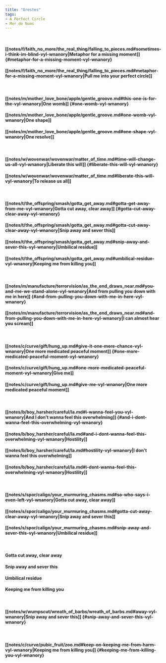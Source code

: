 ```yaml
---
title: "Orestes"
tags:
- A Perfect Circle
- Mer de Noms
---
```

&nbsp;
#### [[notes/f/faith_no_more/the_real_thing/falling_to_pieces.md#sometimes-i-think-im-blind-vyl-wnanory|Metaphor for a missing moment]] {#metaphor-for-a-missing-moment-vyl-wnanory}
#### [[notes/f/faith_no_more/the_real_thing/falling_to_pieces.md#metaphor-for-a-missing-moment-vyl-wnanory|Pull me into your perfect circle]]
&nbsp;
#### [[notes/m/mother_love_bone/apple/gentle_groove.md#this-one-is-for-the-vyl-wnanory|One womb]] {#one-womb-vyl-wnanory}
#### [[notes/m/mother_love_bone/apple/gentle_groove.md#one-womb-vyl-wnanory|One shape]]
#### [[notes/m/mother_love_bone/apple/gentle_groove.md#one-shape-vyl-wnanory|One resolve]]
&nbsp;
#### [[notes/w/wovenwar/wovenwar/matter_of_time.md#time-will-change-us-all-vyl-wnanory|Liberate this will]] {#liberate-this-will-vyl-wnanory}
#### [[notes/w/wovenwar/wovenwar/matter_of_time.md#liberate-this-will-vyl-wnanory|To release us all]]
&nbsp;
#### [[notes/t/the_offspring/smash/gotta_get_away.md#gotta-get-away-from-me-vyl-wnanory|Gotta cut away, clear away]] {#gotta-cut-away-clear-away-vyl-wnanory}
#### [[notes/t/the_offspring/smash/gotta_get_away.md#gotta-cut-away-clear-away-vyl-wnanory|Snip away and sever this]]
#### [[notes/t/the_offspring/smash/gotta_get_away.md#snip-away-and-sever-this-vyl-wnanory|Umbilical residue]]
#### [[notes/t/the_offspring/smash/gotta_get_away.md#umbilical-residue-vyl-wnanory|Keeping me from killing you]]
&nbsp;
#### [[notes/m/manufacture/terrorvision/as_the_end_draws_near.md#you-and-me-we-stand-alone-vyl-wnanory|And from pulling you down with me in here]] {#and-from-pulling-you-down-with-me-in-here-vyl-wnanory}
#### [[notes/m/manufacture/terrorvision/as_the_end_draws_near.md#and-from-pulling-you-down-with-me-in-here-vyl-wnanory|I can almost hear you scream]]
&nbsp;
#### [[notes/c/curve/gift/hung_up.md#give-it-one-more-chance-vyl-wnanory|One more medicated peaceful moment]] {#one-more-medicated-peaceful-moment-vyl-wnanory}
#### [[notes/c/curve/gift/hung_up.md#one-more-medicated-peaceful-moment-vyl-wnanory|Give me]]
#### [[notes/c/curve/gift/hung_up.md#give-me-vyl-wnanory|One more medicated peaceful moment]]
&nbsp;
#### [[notes/b/boy_harsher/careful/la.md#i-wanna-feel-you-vyl-wnanory|And I don't wanna feel this overwhelming]] {#and-i-dont-wanna-feel-this-overwhelming-vyl-wnanory}
#### [[notes/b/boy_harsher/careful/la.md#and-i-dont-wanna-feel-this-overwhelming-vyl-wnanory|Hostility]]
#### [[notes/b/boy_harsher/careful/la.md#hostility-vyl-wnanory|I don't wanna feel this overwhelming]]
#### [[notes/b/boy_harsher/careful/la.md#i-dont-wanna-feel-this-overwhelming-vyl-wnanory|Hostility]]
&nbsp;
#### [[notes/s/spor/caligo/your_murmuring_chasms.md#so-who-says-i-even-left-vyl-wnanory|Gotta cut away, clear away]]
#### [[notes/s/spor/caligo/your_murmuring_chasms.md#gotta-cut-away-clear-away-vyl-wnanory|Snip away and sever this]]
#### [[notes/s/spor/caligo/your_murmuring_chasms.md#snip-away-and-sever-this-vyl-wnanory|Umbilical residue]]
&nbsp;
#### Gotta cut away, clear away
#### Snip away and sever this
#### Umbilical residue
#### Keeping me from killing you
&nbsp;
#### [[notes/w/wumpscut/wreath_of_barbs/wreath_of_barbs.md#away-vyl-wnanory|Snip away and sever this]] {#snip-away-and-sever-this-vyl-wnanory}
&nbsp;
#### [[notes/c/curve/pubic_fruit/zoo.md#keep-on-keeping-me-from-harm-vyl-wnanory|Keeping me from killing you]] {#keeping-me-from-killing-you-vyl-wnanory}
